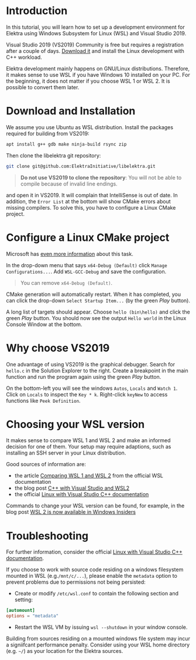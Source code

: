 # Introduction

In this tutorial, you will learn how to set up a development environment for Elektra using Windows Subsystem for Linux (WSL) and Visual Studio 2019.

Visual Studio 2019 (VS2019) Community is free but requires a registration after a couple of days.
[Download it](https://visualstudio.microsoft.com/downloads/)
and install the Linux development with C++ workload.

Elektra development mainly happens on GNU/Linux distributions.
Therefore, it makes sense to use WSL if you have Windows 10 installed on your PC.
For the beginning, it does not matter if you choose WSL 1 or WSL 2.
It is possible to convert them later.

# Download and Installation

We assume you use Ubuntu as WSL distribution.
Install the packages required for building from VS2019:

```sh
apt install g++ gdb make ninja-build rsync zip
```

Then clone the libelektra git repository:

```sh
git clone git@github.com:ElektraInitiative/libelektra.git
```

> **Do not use VS2019 to clone the repository**: You will not be able to compile because of invalid line endings.

and open it in VS2019.
It will complain that IntelliSense is out of date.
In addition, the `Error List` at the bottom will show CMake errors about missing compilers.
To solve this, you have to configure a Linux CMake project.

# Configure a Linux CMake project

Microsoft has [even more information](https://docs.microsoft.com/en-us/cpp/linux/cmake-linux-configure?view=msvc-160) about this task.

In the drop-down menu that says `x64-Debug (Default)` click `Manage Configurations...`.
Add `WSL-GCC-Debug` and save the configuration.

> You can remove `x64-Debug (Default)`.

CMake generation will automatically restart.
When it has completed, you can click the drop-down `Select Startup Item...` (by the green _Play_ button).

A long list of targets should appear.
Choose `hello (bin\hello)` and click the green _Play_ button.
You should now see the output `Hello world` in the Linux Console Window at the bottom.

# Why choose VS2019

One advantage of using VS2019 is the graphical debugger.
Search for `hello.c` in the Solution Explorer to the right.
Create a breakpoint in the main function and run the program again using the green _Play_ button.

On the bottom-left you will see the windows `Autos`, `Locals` and `Watch 1`.
Click on `Locals` to inspect the `Key * k`.
Right-click `keyNew` to access functions like `Peek Definition`.

# Choosing your WSL version

It makes sense to compare WSL 1 and WSL 2 and make an informed decision for one of them.
Your setup may require adaptions, such as installing an SSH server in your Linux distribution.

Good sources of information are:

- the article [Comparing WSL 1 and WSL 2](https://docs.microsoft.com/en-us/windows/wsl/compare-versions) from the official WSL documentation
- the blog post [C++ with Visual Studio and WSL2](https://devblogs.microsoft.com/cppblog/c-with-visual-studio-and-wsl2/)
- the official [Linux with Visual Studio C++ documentation](https://docs.microsoft.com/en-us/cpp/linux/?view=msvc-160)

Commands to change your WSL version can be found, for example, in the blog post
[WSL 2 is now available in Windows Insiders](https://devblogs.microsoft.com/commandline/wsl-2-is-now-available-in-windows-insiders/)

# Troubleshooting

For further information, consider the official
[Linux with Visual Studio C++ documentation](https://docs.microsoft.com/en-us/cpp/linux/?view=msvc-160).

If you choose to work with source code residing on a windows filesystem mounted in WSL (e.g.`/mnt/c/...`), please enable the `metadata` option to prevent problems due to permissions not being persisted:
* Create or modify `/etc/wsl.conf` to contain the following section and setting:
```conf
[automount]
options = "metadata"
```
* Restart the WSL VM by issuing `wsl --shutdown` in your window console.

Building from sources residing on a mounted windows file system may incur a signiifcant performance penalty. Consider using your WSL home directory (e.g. `~/`) as your location for the Elektra sources.
